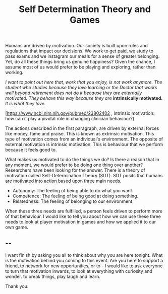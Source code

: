 ﻿---
layout: post
title: "Self Determination Theory and Games"
---


Humans are driven by motivation. Our society is built upon rules and regulations that impact our decisions. We work to get paid, we study to pass exams and we instagram our meals for a sense of greater belonging. Yet, do all these things bring us genuine happiness? Given the chance, I assume most of us would prefer to be playing and exploring, rather than working.

_I want to point out here that, work that you enjoy, is not work anymore. The student who studies because they love learning or the Doctor that works well beyond retirement does not do it because they are externally motivated. They behave this way because they are_ **intrinsically motivated.** _It is what they love._

[https://www.ncbi.nlm.nih.gov/pubmed/23802402 , Intrinsic motivation: how can it play a pivotal role in changing clinician behaviour?]

The actions described in the first paragraph, are driven by external forces like money, fame and praise. This is known as extrinsic motivation. This type of motivation comes from an individual's environment. The opposite of external motivation is intrinsic motivation. This is behaviour that we perform because it feels good to.

What makes us motivated to do the things we do? Is there a reason that in any moment, we would prefer to be doing one thing over another? Researchers have been looking for the answer. There is a theory of motivation called Self-Determination Theory (SDT). SDT posits that humans are motivated into action based upon three main needs.

- Autonomy: The feeling of being able to do what you want.
- Competence: The feeling of being good at doing something.
- Relatedness: The feeling of belonging to our environment.

When these three needs are fulfilled, a person feels driven to perform more of that behaviour.
I would like to tell you about how we can use these three needs to look at player motivation in games and how we applied it to our own game.

--
--



I want finish by asking you all to think about why you are here tonight. What is the motivation behind you coming to this event. Are you here to support a friend, to network for new opportunities, or to - I would like to ask everyone to turn that motivation inwards, to look at everything with curiosity and wonder. to break things, play laugh and learn.

Thank you.
